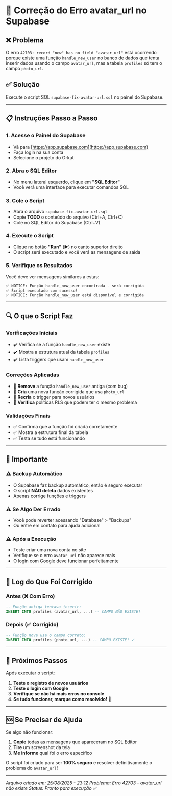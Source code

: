 # 🔧 Correção do Erro avatar_url no Supabase

## ❌ Problema
O erro `42703: record "new" has no field "avatar_url"` está ocorrendo porque existe uma função `handle_new_user` no banco de dados que tenta inserir dados usando o campo `avatar_url`, mas a tabela `profiles` só tem o campo `photo_url`.

## ✅ Solução
Execute o script SQL `supabase-fix-avatar-url.sql` no painel do Supabase.

---

## 📋 Instruções Passo a Passo

### 1. Acesse o Painel do Supabase
- Vá para [https://app.supabase.com](https://app.supabase.com)
- Faça login na sua conta
- Selecione o projeto do Orkut

### 2. Abra o SQL Editor
- No menu lateral esquerdo, clique em **"SQL Editor"**
- Você verá uma interface para executar comandos SQL

### 3. Cole o Script
- Abra o arquivo `supabase-fix-avatar-url.sql`
- Copie **TODO** o conteúdo do arquivo (Ctrl+A, Ctrl+C)
- Cole no SQL Editor do Supabase (Ctrl+V)

### 4. Execute o Script
- Clique no botão **"Run"** (▶️) no canto superior direito
- O script será executado e você verá as mensagens de saída

### 5. Verifique os Resultados
Você deve ver mensagens similares a estas:

```
✅ NOTICE: Função handle_new_user encontrada - será corrigida
✅ Script executado com sucesso!
✅ NOTICE: Função handle_new_user está disponível e corrigida
```

---

## 🔍 O que o Script Faz

### Verificações Iniciais
- ✔️ Verifica se a função `handle_new_user` existe
- ✔️ Mostra a estrutura atual da tabela `profiles`
- ✔️ Lista triggers que usam `handle_new_user`

### Correções Aplicadas
- 🔧 **Remove** a função `handle_new_user` antiga (com bug)
- 🔧 **Cria** uma nova função corrigida que usa `photo_url`
- 🔧 **Recria** o trigger para novos usuários
- 🔧 **Verifica** políticas RLS que podem ter o mesmo problema

### Validações Finais
- ✅ Confirma que a função foi criada corretamente
- ✅ Mostra a estrutura final da tabela
- ✅ Testa se tudo está funcionando

---

## 🚨 Importante

### ⚠️ Backup Automático
- O Supabase faz backup automático, então é seguro executar
- O script **NÃO deleta** dados existentes
- Apenas corrige funções e triggers

### ⚠️ Se Algo Der Errado
- Você pode reverter acessando "Database" > "Backups"
- Ou entre em contato para ajuda adicional

### ⚠️ Após a Execução
- Teste criar uma nova conta no site
- Verifique se o erro `avatar_url` não aparece mais
- O login com Google deve funcionar perfeitamente

---

## 📝 Log do Que Foi Corrigido

### Antes (❌ Com Erro)
```sql
-- Função antiga tentava inserir:
INSERT INTO profiles (avatar_url, ...) -- CAMPO NÃO EXISTE!
```

### Depois (✅ Corrigido)
```sql
-- Função nova usa o campo correto:
INSERT INTO profiles (photo_url, ...) -- CAMPO EXISTE! ✓
```

---

## 🔄 Próximos Passos

Após executar o script:

1. **Teste o registro de novos usuários**
2. **Teste o login com Google**  
3. **Verifique se não há mais erros no console**
4. **Se tudo funcionar, marque como resolvido! 🎉**

---

## 🆘 Se Precisar de Ajuda

Se algo não funcionar:

1. **Copie** todas as mensagens que apareceram no SQL Editor
2. **Tire** um screenshot da tela
3. **Me informe** qual foi o erro específico

O script foi criado para ser **100% seguro** e resolver definitivamente o problema do `avatar_url`! 

---

*Arquivo criado em: 25/08/2025 - 23:12*
*Problema: Erro 42703 - avatar_url não existe*
*Status: Pronto para execução ✅*
